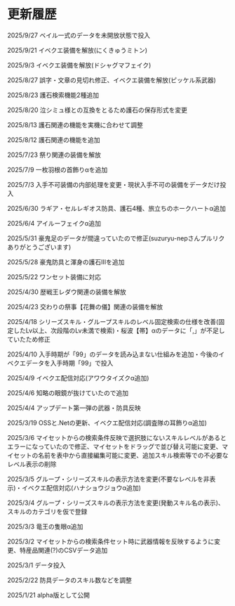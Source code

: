 # 更新履歴

2025/9/27 ベイル一式のデータを未開放状態で投入

2025/9/21 イベクエ装備を解放(にくきゅうミトン)

2025/9/3 イベクエ装備を解放(ドシャグマフェイク)

2025/8/27 誤字・文章の見切れ修正、イベクエ装備を解放(ピッケル系武器)

2025/8/23 護石検索機能2種追加

2025/8/20 泣シミュ様との互換をとるため護石の保存形式を変更

2025/8/13 護石関連の機能を実機に合わせて調整

2025/8/12 護石関連の機能を追加

2025/7/23 祭り関連の装備を解放

2025/7/9 一枚羽根の首飾りαを追加

2025/7/3 入手不可装備の内部処理を変更・現状入手不可の装備をデータだけ投入

2025/6/30 ラギア・セルレギオス防具、護石4種、旅立ちのホークハートα追加

2025/6/4 アイルーフェイクα追加

2025/5/31 豪鬼足のデータが間違っていたので修正(suzuryu-nepさんプルリクありがとうございます)

2025/5/28 豪鬼防具と渾身の護石Ⅲを追加

2025/5/22 ワンセット装備に対応

2025/4/30 歴戦王レダウ関連の装備を解放

2025/4/23 交わりの祭事【花舞の儀】関連の装備を解放

2025/4/18 シリーズスキル・グループスキルのレベル固定検索の仕様を改善(固定したLv以上、次段階のLv未満で検索)・桜波【帯】αのデータに「,」が不足していたため修正

2025/4/10 入手時期が「99」のデータを読み込まない仕組みを追加・今後のイベクエデータを入手時期「99」で投入

2025/4/9 イベクエ配信対応(アワウタイズクα追加)

2025/4/6 知略の眼鏡が抜けていたので追加

2025/4/4 アップデート第一弾の武器・防具反映

2025/3/19 OSSと.Netの更新、イベクエ配信対応(調査隊の耳飾りα追加)

2025/3/6 マイセットからの検索条件反映で選択肢にないスキルレベルがあるとエラーになっていたので修正、マイセットをドラッグで並び替え可能に変更、マイセットの名前を表中から直接編集可能に変更、追加スキル検索等での不必要なレベル表示の削除

2025/3/5 グループ・シリーズスキルの表示方法を変更(不要なレベルを非表示)・イベクエ配信対応(ハナショウジョウα追加)

2025/3/4 グループ・シリーズスキルの表示方法を変更(発動スキル名の表示)、スキルのカテゴリを仮で登録

2025/3/3 竜王の隻眼α追加

2025/3/2 マイセットからの検索条件セット時に武器情報を反映するように変更、特産品関連(?)のCSVデータ追加

2025/3/1 データ投入

2025/2/22 防具データのスキル数などを調整

2025/1/21 alpha版として公開
